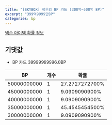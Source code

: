 ```yaml
---
title: "[SKYBOX] 행운의 BP 카드 (300억~500억 BP)"
excerpt: "399억9999만BP"
categories: bp
---
```

[넥슨 아이템 확률 정보](http://iteminfo.nexon.com/probability/fo4?sn=7143)

## 기댓값
  - BP 카드 39999999996.0BP

|BP|개수|확률|
|---|---|---|
|50000000000|1|27.2727272700%|
|45000000000|1|9.0909090900%|
|40000000000|1|9.0909090900%|
|35000000000|1|45.4545454500%|
|30000000000|1|9.0909090900%|
